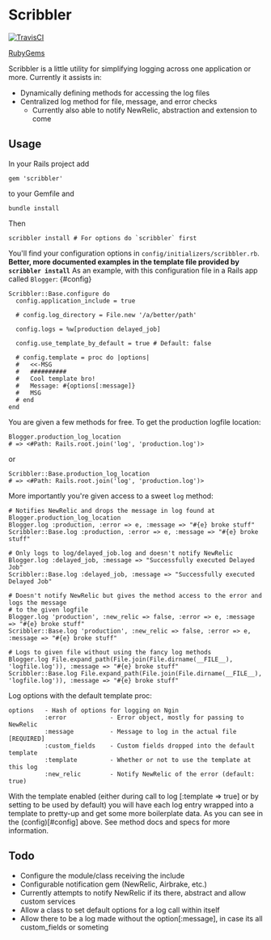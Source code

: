 # Scribbler

[![TravisCI](https://secure.travis-ci.org/jphenow/scribbler.png "TravisCI")](http://travis-ci.org/jphenow/scribbler "Travis-CI Scribbler")

[RubyGems](https://rubygems.org/gems/scribbler)

Scribbler is a little utility for simplifying logging across one application or more.
Currently it assists in:

* Dynamically defining methods for accessing the log files
* Centralized log method for file, message, and error checks
  - Currently also able to notify NewRelic, abstraction and extension to come

## Usage

In your Rails project add

    gem 'scribbler'

to your Gemfile and

    bundle install

Then

    scribbler install # For options do `scribbler` first

You'll find your configuration options in `config/initializers/scribbler.rb`.
**Better, more documented examples in the template file provided by `scribbler install`**
As an example, with this configuration file in a Rails app called `Blogger`: {#config}

    Scribbler::Base.configure do
      config.application_include = true

      # config.log_directory = File.new '/a/better/path'

      config.logs = %w[production delayed_job]

      config.use_template_by_default = true # Default: false

      # config.template = proc do |options|
      #   <<-MSG
      #   ##########
      #   Cool template bro!
      #   Message: #{options[:message]}
      #   MSG
      # end
    end

You are given a few methods for free. To get the production logfile location:

    Blogger.production_log_location
    # => <#Path: Rails.root.join('log', 'production.log')>

or

    Scribbler::Base.production_log_location
    # => <#Path: Rails.root.join('log', 'production.log')>

More importantly you're given access to a sweet `log` method:

    # Notifies NewRelic and drops the message in log found at Blogger.production_log_location
    Blogger.log :production, :error => e, :message => "#{e} broke stuff"
    Scribbler::Base.log :production, :error => e, :message => "#{e} broke stuff"

    # Only logs to log/delayed_job.log and doesn't notify NewRelic
    Blogger.log :delayed_job, :message => "Successfully executed Delayed Job"
    Scribbler::Base.log :delayed_job, :message => "Successfully executed Delayed Job"

    # Doesn't notify NewRelic but gives the method access to the error and logs the message
    # to the given logfile
    Blogger.log 'production', :new_relic => false, :error => e, :message => "#{e} broke stuff"
    Scribbler::Base.log 'production', :new_relic => false, :error => e, :message => "#{e} broke stuff"

    # Logs to given file without using the fancy log methods
    Blogger.log File.expand_path(File.join(File.dirname(__FILE__), 'logfile.log')), :message => "#{e} broke stuff"
    Scribbler::Base.log File.expand_path(File.join(File.dirname(__FILE__), 'logfile.log')), :message => "#{e} broke stuff"

Log options with the default template proc:

    options   - Hash of options for logging on Ngin
              :error            - Error object, mostly for passing to NewRelic
              :message          - Message to log in the actual file [REQUIRED]
              :custom_fields    - Custom fields dropped into the default template
              :template         - Whether or not to use the template at this log
              :new_relic        - Notify NewRelic of the error (default: true)

With the template enabled (either during call to log [:template => true] or by setting to
be used by default) you will have each log entry wrapped into a template to pretty-up and
get some more boilerplate data. As you can see in the (config)[#config] above. See method
docs and specs for more information.

## Todo

* Configure the module/class receiving the include
* Configurable notification gem (NewRelic, Airbrake, etc.)
* Currently attempts to notify NewRelic if its there, abstract and allow custom services
* Allow a class to set default options for a log call within itself
* Allow there to be a log made without the option[:message], in case its all custom_fields or someting
